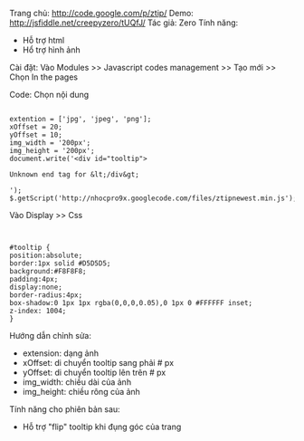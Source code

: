 Trang chủ: http://code.google.com/p/ztip/
Demo: http://jsfiddle.net/creepyzero/tUQfJ/
Tác giả: Zero
Tính năng:
- Hỗ trợ html
- Hổ trợ hình ảnh

Cài đặt:
Vào Modules >> Javascript codes management >> Tạo mới >> Chọn In the pages

Code: Chọn nội dung

```

extention = ['jpg', 'jpeg', 'png'];
xOffset = 20;
yOffset = 10;
img_width = '200px';
img_height = '200px';
document.write('<div id="tooltip">

Unknown end tag for &lt;/div&gt;

');
$.getScript('http://nhocpro9x.googlecode.com/files/ztipnewest.min.js');
```

Vào Display >> Css

```


#tooltip {
position:absolute;
border:1px solid #D5D5D5;
background:#F8F8F8;
padding:4px;
display:none;
border-radius:4px;
box-shadow:0 1px 1px rgba(0,0,0,0.05),0 1px 0 #FFFFFF inset;
z-index: 1004;
}

```

Hướng dẫn chỉnh sửa:
- extension: dạng ảnh
- xOffset: di chuyển tooltip sang phải # px
- yOffset: di chuyển tooltip lên trên # px
- img\_width: chiều dài của ảnh
- img\_height: chiều rông của ảnh

Tính năng cho phiên bản sau:
- Hỗ trợ "flip" tooltip khi đụng góc của trang